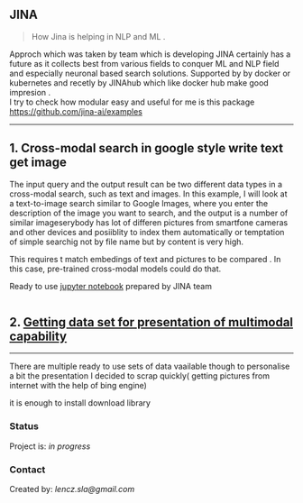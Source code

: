 ## JINA 
> <p>How Jina is helping in NLP and ML .<br>
Approch which was taken by team which is developing JINA certainly has 
a future as it collects best from various fields to conquer ML and NLP field and especially neuronal based search solutions.
Supported by  by docker or kubernetes and recetly by JINAhub which like docker hub make good impresion . <br>
I try to check how modular easy and useful for me is this package
https://github.com/jina-ai/examples




 ---

 
 




## 1.  Cross-modal search in google style write text get image

The input query and the output result can be two different data types in a cross-modal search, such as text and images. In this example, I  will look at a text-to-image search similar to Google Images, where you enter the description of the image you want to search, and the output is a number of similar imageserybody has lot of differen pictures from smartfone cameras and other devices and posiiblity to index them automatically or temptation of simple searchig not by file name but by content is very high.

This requires  t match embedings of text and pictures to be compared . In this case, pre-trained cross-modal models could do that.

Ready to use [jupyter notebook](https://colab.research.google.com/github/jina-ai/tutorial-notebooks/blob/main/Image_Search_via_Text.ipynb)  prepared by JINA team 
```

```
## 2.  [Getting data set for presentation of multimodal capability](https://github.com/len-sla/JINA/blob/main/tts-input_txt_file.ipynb)
---
There are multiple ready to use sets of data vaailable though to personalise a bit the presentation I decided to scrap quickly( getting  pictures from internet with the help of bing engine)

it is enough to install download library
 
### Status
Project is: _in progress_ 





### Contact
Created by: _lencz.sla@gmail.com_

